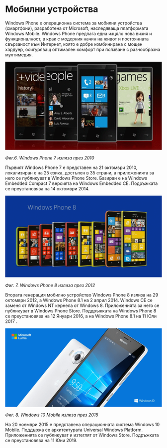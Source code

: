 # Мобилни устройства

Windows Phone е операционна система за мобилни устройства \(смартфони\), разработена от Microsoft, наследяваща платформата Windows Mobile. Windows Phone предлага една изцяло нова визия и функционалност, в крак с модерния начин на живот и постоянната свързаност към Интернет, която е добре комбинирана с мощен хардуер, осигуряващ оптимален комфорт при ползване с разнообразна мултимедия.

![](/images/06_Windows_Phone_7.png)

_Фиг.6. Windows Phone 7 излиза през 2010_

Първият Windows Phone 7 е представен на 21 октомври 2010, локализиран e на 25 езика, достъпен в 35 страни, а приложенията за него се публикуват в Windows Phone Store. Базиран е на Windows Embedded Compact 7 версията на Windows Embedded CE. Подръжката се преустановява на 14 октомври 2014.

![](/images/07_Windows_Phone_8.png)

_Фиг. 7. Windows Phone 8 излиза през 2012_

Втората генерация мобилно устройство Windows Phone 8 излиза на 29 октомври 2012, а Windows Phone 8.1 на 2 април 2014. Windows CE се заменя от Windows NT кернела от Windows 8. Приложенията за него се публикуват в Windows Phone Store. Поддръжката на Windows Phone 8 се преустановява на 12 Януари 2016, а на Windows Phone 8.1 на 11 Юли 2017 .

![](/images/08_Windows_Phone_10.png)

_Фиг. 8. Windows 10 Mobile излиза през 2015_

На 20 ноември 2015 е представена операционната система Windows 10 Mobile. Поддържа се архитектурата Universal Windows Platform. Приложeнията се публикуват и изтеглят от Windows Store. Подръжката се преустановява на 11 Юни 2019.

